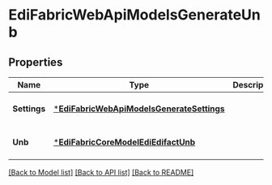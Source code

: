 # EdiFabricWebApiModelsGenerateUnb

## Properties
Name | Type | Description | Notes
------------ | ------------- | ------------- | -------------
**Settings** | [***EdiFabricWebApiModelsGenerateSettings**](EdiFabric.Web.Api.Models.GenerateSettings.md) |  | [optional] [default to null]
**Unb** | [***EdiFabricCoreModelEdiEdifactUnb**](EdiFabric.Core.Model.Edi.Edifact.UNB.md) |  | [optional] [default to null]

[[Back to Model list]](../README.md#documentation-for-models) [[Back to API list]](../README.md#documentation-for-api-endpoints) [[Back to README]](../README.md)


